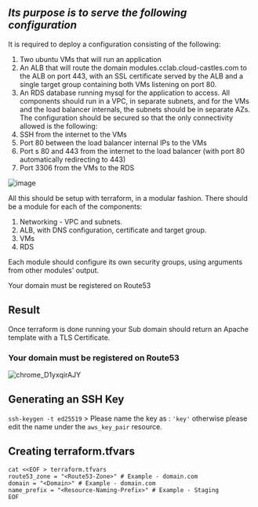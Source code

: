 ﻿## *Its purpose is to serve the following configuration*
It is required to deploy a configuration consisting of the following:
1. Two ubuntu VMs that will run an application
2. An ALB that will route the domain modules.cclab.cloud-castles.com to the ALB on port
443, with an SSL certificate served by the ALB and a single target group containing both
VMs listening on port 80.
3. An RDS database running mysql for the application to access.
All components should run in a VPC, in separate subnets, and for the VMs and the load
balancer internals, the subnets should be in separate AZs.
The configuration should be secured so that the only connectivity allowed is the following:
1. SSH from the internet to the VMs
2. Port 80 between the load balancer internal IPs to the VMs
3. Port s 80 and 443 from the internet to the load balancer (with port 80 automatically
redirecting to 443)
4. Port 3306 from the VMs to the RDS

![image](https://user-images.githubusercontent.com/96201125/205367561-8ea50bfc-5520-4439-a7e8-0e3ec86c360a.png)

All this should be setup with terraform, in a modular fashion.
There should be a module for each of the components:
1. Networking - VPC and subnets.
2. ALB, with DNS configuration, certificate and target group.
3. VMs
4. RDS

Each module should configure its own security groups, using arguments from other modules'
output.

Your domain must be registered on Route53

## Result
Once terraform is done running your Sub domain should return an Apache template with a TLS Certificate.

### **Your domain must be registered on Route53**
![chrome_D1yxqirAJY](https://user-images.githubusercontent.com/96201125/234573009-264794f0-539b-4b6b-853a-dc7cfbf997d5.png)

 ## Generating an SSH Key
 `ssh-keygen -t ed25519` > Please name the key as : `'key'` otherwise please edit the name under the `aws_key_pair` resource.

## Creating terraform.tfvars
```
cat <<EOF > terraform.tfvars
route53_zone = "<Route53-Zone>" # Example - domain.com
domain = "<Domain>" # Example - domain.com
name_prefix = "<Resource-Naming-Prefix>" # Example - Staging
EOF
```
